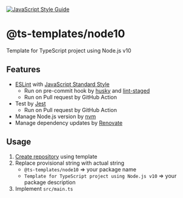 [![JavaScript Style Guide](https://img.shields.io/badge/code_style-standard-brightgreen.svg)](https://standardjs.com)

# @ts-templates/node10

Template for TypeScript project using Node.js v10

## Features

- [ESLint](https://eslint.org/) with [JavaScript Standard Style](https://standardjs.com/)
  - Run on pre-commit hook by [husky](https://typicode.github.io/husky/) and [lint-staged](https://github.com/okonet/lint-staged)
  - Run on Pull request by GitHub Action
- Test by [Jest](https://jestjs.io/)
  - Run on Pull request by GitHub Action
- Manage Node.js version by [nvm](https://github.com/nvm-sh/nvm)
- Manage dependency updates by [Renovate](https://renovatebot.com/)

## Usage

1. [Create repository](https://github.com/ts-templates/node10/generate) using template
2. Replace provisional string with actual string
    - `@ts-templates/node10` => your package name
    - `Template for TypeScript project using Node.js v10` => your package description
3. Implement `src/main.ts`

